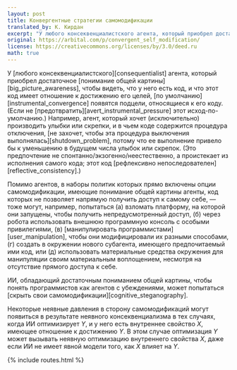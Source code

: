 ```yaml
---
layout: post
title: Конвергентные стратегии самомодификации
translated_by: К. Кирдан
excerpt: "У любого консеквенциалистского агента, который приобрел достаточное понимание общей картины, чтобы видеть, что у него есть код, и что этот код имеет отношение к достижению его целей, по умолчанию появятся подцели, относящиеся к его коду. (Если не предотвратить этот исход-по-умолчанию.) Например, агент, который хочет (исключительно) производить улыбки или скрепки, и в чьем коде содержится процедура отключения, не захочет, чтобы эта процедура выключения выполнялась, потому что ее выполнение привело бы к уменьшению в будущем числа улыбок или скрепок. (Это предпочтение не спонтанно/экзогенно/неестественно, а проистекает из исполнения самого кода; этот код рефлексивно непоследователен.)"
original: https://arbital.com/p/convergent_self_modification/
license: https://creativecommons.org/licenses/by/3.0/deed.ru
math: true
---
```

У [любого консеквенциалистского][consequentialist] агента, который приобрел достаточное [понимание общей картины][big_picture_awareness], чтобы видеть, что у него есть код, и что этот код имеет отношение к достижению его целей, [по умолчанию][instrumental_convergence] появятся подцели, относящиеся к его коду. (Если не [предотвратить][avert_instrumental_pressure] этот исход-по-умолчанию.) Например, агент, который хочет (исключительно) производить улыбки или скрепки, и в чьем коде содержится процедура отключения, [не захочет, чтобы эта процедура выключения выполнялась][shutdown_problem], потому что ее выполнение привело бы к уменьшению в будущем числа улыбок или скрепок. (Это предпочтение не спонтанно/экзогенно/неестественно, а проистекает из исполнения самого кода; этот код [рефлексивно непоследователен][reflective_consistency].)

Помимо агентов, в наборы политик которых прямо включены опции самомодификации, имеющие понимание общей картины агенты, код которых не позволяет напрямую получить доступ к самому себе, — тоже могут, например, попытаться (а) взломать платформу, на которой они запущены, чтобы получить непредусмотренный доступ, (б) через робота использовать внешнюю программную консоль с особыми привилегиями, (в) [манипулировать программистами][user_manipulation], чтобы они модифицировали их разными способами, (г) создать в окружении нового субагента, имеющего предпочитаемый ими код, или (д) использовать материальные средства окружения для манипуляции своим материальным воплощением, несмотря на отсутствие прямого доступа к себе.

ИИ, обладающий достаточным пониманием общей картины, чтобы понять программистов как агентов с убеждениями, может попытаться [скрыть свои самомодификации][cognitive_steganography].

Некоторые неявные давления в сторону самомодификаций могут появиться в результате неявного консеквенциализма в тех случаях, когда ИИ оптимизирует $Y$, и у него есть внутреннее свойство $X$, имеющее отношение к достижению $Y$. В этом случае оптимизация $Y$ может вызывать неявную оптимизацию внутреннего свойства $X$, даже если ИИ не имеет явной модели того, как $X$ влияет на $Y$.

{% include routes.html %}
